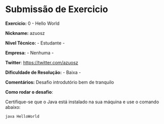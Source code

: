 # Submissão de Exercicio

**Exercicio:** 0 - Hello World

**Nickname:** azuosz

**Nível Técnico:** - Estudante -

**Empresa:** - Nenhuma -

**Twitter**: https://twitter.com/azuosz

**Dificuldade de Resolução:** - Baixa -

**Comentários:** Desafio introdutório bem de tranquilo

**Como rodar o desafio**: 

Certifique-se que o Java está instalado na sua máquina e use o comando abaixo:
```bash
java HelloWorld
```